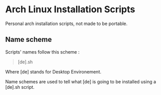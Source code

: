 # Arch Linux Installation Scripts
Personal arch installation scripts, not made to be portable.

## Name scheme
Scripts' names follow this scheme :
> [de].sh

Where [de] stands for Desktop Environement.

Name schemes are used to tell what [de] is going to be installed
using a [de].sh script.
